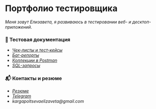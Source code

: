 # Портфолио тестировщика 
_Меня зовут Елизавета, я развиваюсь в тестировании веб- и десктоп-приложений._

### 📜 Тестовая документация
* [_Чек-листы и тест-кейсы_]()
* [_Баг-репорты_]()
* [_Коллекции в Postman_]()
* [_SQL-запросы_]()

[//]: # (🛠️🐞 Инструменты)

### 📬 Контакты и резюме
* [_Резюме_](https://tyumen.hh.ru/applicant/resumes/view?resume=967591e8ff0dbb68160039ed1f4e3173784f4c)
* [_Telegram_](https://t.me/lisa_roarua)
* _kargapoltsevaelizaveta@gmail.com_
